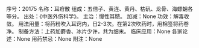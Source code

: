 序号：20175
名称：耳疳散
组成：五倍子、黄连、黄丹、枯矾、龙骨、海螵蛸各等分。
出处：《中医外伤科学》。
主治：慢性耳脓。
加减：None
功效：解毒收敛。
用法用量：将药粉吹入耳窍内，日2-3次。在第2次吹药时，用棉签将药卷净。
制备方法：上药加麝香、冰片少许，共为细末。
临床应用：None
各家论述：None
用药禁忌：None
附注：None
